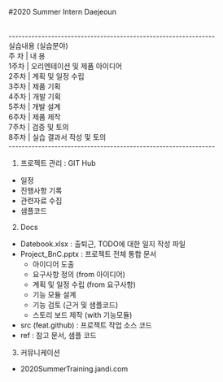 #2020 Summer Intern Daejeoun

<br>---------------------------------------------------------------
<br>실습내용 (실습분야) 
<br>주  차 |  내 용
<br>1주차 | 오리엔테이션 및 제품 아이디어
<br>2주차 | 계획 및 일정 수립
<br>3주차 | 제품 기획
<br>4주차 | 개발 기획
<br>5주차 | 개발 설계
<br>6주차 | 제품 제작
<br>7주차 | 검증 및 토의
<br>8주차 | 실습 결과서 작성 및 토의
<br>---------------------------------------------------------------

1. 프로젝트 관리 : GIT Hub
  - 일정
  - 진행사항 기록
  - 관련자료 수집
  - 샘플코드

2. Docs 
  - Datebook.xlsx : 출퇴근, TODO에 대한 일지 작성 파일
  - Project_BnC.pptx : 프로젝트 전체 통합 문서
    - 아이디어 도출
    - 요구사항 정의 (from 아이디어)
    - 계획 및 일정 수립 (from 요구사항)
    - 기능 모듈 설계
    - 기능 검토 (근거 및 샘플코드)
    - 스토리 보드 제작 (with 기능모듈)
  - src (feat.github) : 프로젝트 작업 소스 코드
  - ref : 참고 문서, 샘플 코드
  
3. 커뮤니케이션
  - 2020SummerTraining.jandi.com
